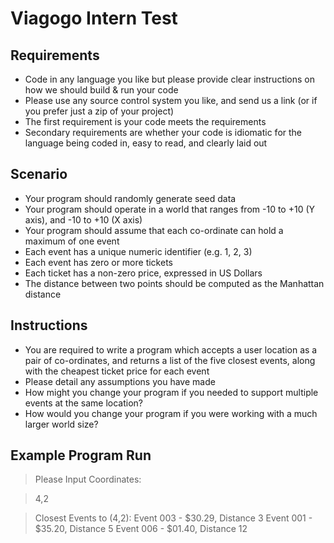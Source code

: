 # Viagogo Intern Test

## Requirements
 
* Code in any language you like but please provide clear instructions on how we should build & run your code
* Please use any source control system you like, and send us a link (or if you prefer just a zip of your project)
* The first requirement is your code meets the requirements
* Secondary requirements are whether your code is idiomatic for the language being coded in, easy to read, and clearly laid out
  
## Scenario
   
* Your program should randomly generate seed data
* Your program should operate in a world that ranges from -10 to +10 (Y axis), and -10 to +10 (X axis)
* Your program should assume that each co-ordinate can hold a maximum of one event
* Each event has a unique numeric identifier (e.g. 1, 2, 3)
* Each event has zero or more tickets
* Each ticket has a non-zero price, expressed in US Dollars
* The distance between two points should be computed as the Manhattan distance
    
## Instructions
     
* You are required to write a program which accepts a user location as a pair of co-ordinates, and returns a list of the five closest events, along with the cheapest ticket price for each event
* Please detail any assumptions you have made
* How might you change your program if you needed to support multiple events at the same location?
* How would you change your program if you were working with a much larger world size?
      
## Example Program Run
       
> Please Input Coordinates:
        
> 4,2
	 
> Closest Events to (4,2):
> Event 003 - $30.29, Distance 3
> Event 001 - $35.20, Distance 5
> Event 006 - $01.40, Distance 12

